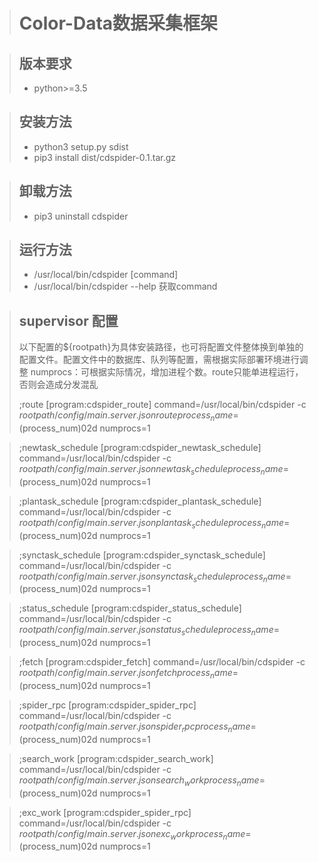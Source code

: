 ># Color-Data数据采集框架

>## 版本要求
>* python>=3.5

>## 安装方法
>* python3 setup.py sdist
>* pip3 install dist/cdspider-0.1.tar.gz

>## 卸载方法
>* pip3 uninstall cdspider

>## 运行方法
>* /usr/local/bin/cdspider [command]
>* /usr/local/bin/cdspider --help 获取command

>## supervisor 配置
> 以下配置的${rootpath}为具体安装路径，也可将配置文件整体换到单独的配置文件。配置文件中的数据库、队列等配置，需根据实际部署环境进行调整
> numprocs：可根据实际情况，增加进程个数。route只能单进程运行，否则会造成分发混乱
>
> ;route
> [program:cdspider_route]
> command=/usr/local/bin/cdspider -c ${rootpath}/config/main.server.json route
> process_name=%(program_name)s_$(process_num)02d
> numprocs=1

> ;newtask_schedule
> [program:cdspider_newtask_schedule]
> command=/usr/local/bin/cdspider -c ${rootpath}/config/main.server.json newtask_schedule
> process_name=%(program_name)s_$(process_num)02d
> numprocs=1

> ;plantask_schedule
> [program:cdspider_plantask_schedule]
> command=/usr/local/bin/cdspider -c ${rootpath}/config/main.server.json plantask_schedule
> process_name=%(program_name)s_$(process_num)02d
> numprocs=1

> ;synctask_schedule
> [program:cdspider_synctask_schedule]
> command=/usr/local/bin/cdspider -c ${rootpath}/config/main.server.json synctask_schedule
> process_name=%(program_name)s_$(process_num)02d
> numprocs=1

> ;status_schedule
> [program:cdspider_status_schedule]
> command=/usr/local/bin/cdspider -c ${rootpath}/config/main.server.json status_schedule
> process_name=%(program_name)s_$(process_num)02d
> numprocs=1

> ;fetch
> [program:cdspider_fetch]
> command=/usr/local/bin/cdspider -c ${rootpath}/config/main.server.json fetch
> process_name=%(program_name)s_$(process_num)02d
> numprocs=1

> ;spider_rpc
> [program:cdspider_spider_rpc]
> command=/usr/local/bin/cdspider -c ${rootpath}/config/main.server.json spider_rpc
> process_name=%(program_name)s_$(process_num)02d
> numprocs=1

> ;search_work
> [program:cdspider_search_work]
> command=/usr/local/bin/cdspider -c ${rootpath}/config/main.server.json search_work
> process_name=%(program_name)s_$(process_num)02d
> numprocs=1

> ;exc_work
> [program:cdspider_spider_rpc]
> command=/usr/local/bin/cdspider -c ${rootpath}/config/main.server.json exc_work
> process_name=%(program_name)s_$(process_num)02d
> numprocs=1
